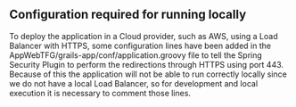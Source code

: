 ## Configuration required for running locally
To deploy the application in a Cloud provider, such as AWS, using a Load Balancer with HTTPS, some configuration lines have been added in the AppWebTFG/grails-app/conf/application.groovy file to tell the Spring Security Plugin to perform the redirections through HTTPS using port 443.   
Because of this the application will not be able to run correctly locally since we do not have a local Load Balancer, so for development and local execution it is necessary to comment those lines.
